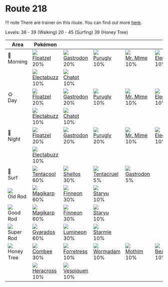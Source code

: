 # Route 218

!!! note
    There are trainer on this route. You can find out more [here](/trainer_changes/route_218/).

Levels: 38 - 39 (Walking) 20 - 45 (Surfing) 39 (Honey Tree)

Area                         | Pokémon                           | &nbsp;                            | &nbsp;                            | &nbsp;                            | &nbsp;                            | &nbsp;                            
---                          | ---                               | ---                               | ---                               | ---                               | ---                               | ---                               
🌅<br>Morning                 | ![][419]<br> [Floatzel]<br> 20%  | ![][423]<br> [Gastrodon]<br> 20% | ![][432]<br> [Purugly]<br> 10%   | ![][122]<br> [Mr. Mime]<br> 10%  | ![][101]<br> [Electrode]<br> 10% | ![][132]<br> [Ditto]<br> 10%     
&nbsp;                       | ![][125]<br> [Electabuzz]<br> 10%| ![][441]<br> [Chatot]<br> 10%    
🌞<br>Day                     | ![][419]<br> [Floatzel]<br> 20%  | ![][423]<br> [Gastrodon]<br> 20% | ![][432]<br> [Purugly]<br> 10%   | ![][122]<br> [Mr. Mime]<br> 10%  | ![][101]<br> [Electrode]<br> 10% | ![][132]<br> [Ditto]<br> 10%     
&nbsp;                       | ![][125]<br> [Electabuzz]<br> 10%| ![][441]<br> [Chatot]<br> 10%    
🌙<br>Night                   | ![][419]<br> [Floatzel]<br> 20%  | ![][423]<br> [Gastrodon]<br> 20% | ![][432]<br> [Purugly]<br> 20%   | ![][122]<br> [Mr. Mime]<br> 10%  | ![][101]<br> [Electrode]<br> 10% | ![][132]<br> [Ditto]<br> 10%     
&nbsp;                       | ![][125]<br> [Electabuzz]<br> 10%
🌊<br> Surf                   | ![][072]<br> [Tentacool]<br> 60% | ![][422]<br> [Shellos]<br> 30%   | ![][073]<br> [Tentacruel]<br> 5% | ![][423]<br> [Gastrodon]<br> 5%  
![][old-rod]<br> Old Rod     | ![][129]<br> [Magikarp]<br> 60%  | ![][456]<br> [Finneon]<br> 30%   | ![][120]<br> [Staryu]<br> 10%    
![][good-rod]<br> Good Rod   | ![][129]<br> [Magikarp]<br> 60%  | ![][456]<br> [Finneon]<br> 30%   | ![][120]<br> [Staryu]<br> 10%    
![][super-rod]<br> Super Rod | ![][130]<br> [Gyarados]<br> 60%  | ![][457]<br> [Lumineon]<br> 30%  | ![][121]<br> [Starmie]<br> 10%   
![][honey]<br> Honey Tree    | ![][415]<br> [Combee]<br> 30%    | ![][205]<br> [Forretress]<br> 10%| ![][413]<br> [Wormadam]<br> 10%  | ![][414]<br> [Mothim]<br> 10%    | ![][267]<br> [Beautifly]<br> 10% | ![][269]<br> [Dustox]<br> 10%    
&nbsp;                       | ![][214]<br> [Heracross]<br> 10% | ![][416]<br> [Vespiquen]<br> 10% 


[Tentacool]: /pokemon_changes/072/
[Tentacruel]: /pokemon_changes/073/
[Electrode]: /pokemon_changes/101/
[Staryu]: /pokemon_changes/120/
[Starmie]: /pokemon_changes/121/
[Mr. Mime]: /pokemon_changes/122/
[Electabuzz]: /pokemon_changes/125/
[Magikarp]: /pokemon_changes/129/
[Gyarados]: /pokemon_changes/130/
[Ditto]: /pokemon_changes/132/
[Forretress]: /pokemon_changes/205/
[Heracross]: /pokemon_changes/214/
[Beautifly]: /pokemon_changes/267/
[Dustox]: /pokemon_changes/269/
[Wormadam]: /pokemon_changes/413/
[Mothim]: /pokemon_changes/414/
[Combee]: /pokemon_changes/415/
[Vespiquen]: /pokemon_changes/416/
[Floatzel]: /pokemon_changes/419/
[Shellos]: /pokemon_changes/422/
[Gastrodon]: /pokemon_changes/423/
[Purugly]: /pokemon_changes/432/
[Chatot]: /pokemon_changes/441/
[Finneon]: /pokemon_changes/456/
[Lumineon]: /pokemon_changes/457/
[good-rod]: /img/items/good-rod.png
[honey]: /img/items/honey.png
[old-rod]: /img/items/old-rod.png
[super-rod]: /img/items/super-rod.png
[072]: /img/pokemon/072.png
[073]: /img/pokemon/073.png
[101]: /img/pokemon/101.png
[120]: /img/pokemon/120.png
[121]: /img/pokemon/121.png
[122]: /img/pokemon/122.png
[125]: /img/pokemon/125.png
[129]: /img/pokemon/129.png
[130]: /img/pokemon/130.png
[132]: /img/pokemon/132.png
[205]: /img/pokemon/205.png
[214]: /img/pokemon/214.png
[267]: /img/pokemon/267.png
[269]: /img/pokemon/269.png
[413]: /img/pokemon/413.png
[414]: /img/pokemon/414.png
[415]: /img/pokemon/415.png
[416]: /img/pokemon/416.png
[419]: /img/pokemon/419.png
[422]: /img/pokemon/422.png
[423]: /img/pokemon/423.png
[432]: /img/pokemon/432.png
[441]: /img/pokemon/441.png
[456]: /img/pokemon/456.png
[457]: /img/pokemon/457.png
